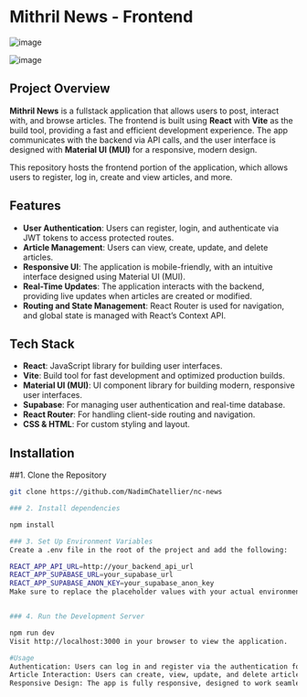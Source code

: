 # Mithril News - Frontend

![image](https://github.com/user-attachments/assets/820dd353-cc3f-4082-9bbc-27dff70dfdfb)

![image](https://github.com/user-attachments/assets/a37d3856-ee44-47cf-a04c-ceeae202c5ba)

## Project Overview

**Mithril News** is a fullstack application that allows users to post, interact with, and browse articles. The frontend is built using **React** with **Vite** as the build tool, providing a fast and efficient development experience. The app communicates with the backend via API calls, and the user interface is designed with **Material UI (MUI)** for a responsive, modern design.

This repository hosts the frontend portion of the application, which allows users to register, log in, create and view articles, and more.

## Features

- **User Authentication**: Users can register, login, and authenticate via JWT tokens to access protected routes.
- **Article Management**: Users can view, create, update, and delete articles.
- **Responsive UI**: The application is mobile-friendly, with an intuitive interface designed using Material UI (MUI).
- **Real-Time Updates**: The application interacts with the backend, providing live updates when articles are created or modified.
- **Routing and State Management**: React Router is used for navigation, and global state is managed with React’s Context API.

## Tech Stack

- **React**: JavaScript library for building user interfaces.
- **Vite**: Build tool for fast development and optimized production builds.
- **Material UI (MUI)**: UI component library for building modern, responsive user interfaces.
- **Supabase**: For managing user authentication and real-time database.
- **React Router**: For handling client-side routing and navigation.
- **CSS & HTML**: For custom styling and layout.

## Installation

##1. Clone the Repository

```bash
git clone https://github.com/NadimChatellier/nc-news

### 2. Install dependencies

npm install

### 3. Set Up Environment Variables
Create a .env file in the root of the project and add the following:

REACT_APP_API_URL=http://your_backend_api_url
REACT_APP_SUPABASE_URL=your_supabase_url
REACT_APP_SUPABASE_ANON_KEY=your_supabase_anon_key
Make sure to replace the placeholder values with your actual environment variables.


### 4. Run the Development Server

npm run dev
Visit http://localhost:3000 in your browser to view the application.

#Usage
Authentication: Users can log in and register via the authentication forms. Upon logging in, JWT tokens are stored in local storage to manage user sessions.
Article Interaction: Users can create, view, update, and delete articles. The application will display articles in a list and provide form interfaces for managing them.
Responsive Design: The app is fully responsive, designed to work seamlessly on both desktop and mobile devices.
